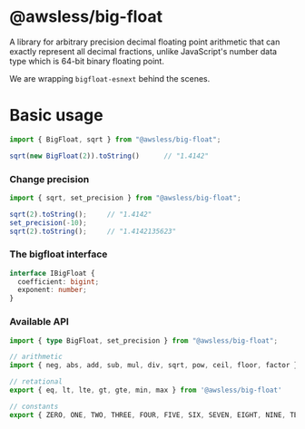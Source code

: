 # @awsless/big-float

A library for arbitrary precision decimal floating point arithmetic that can exactly represent all decimal fractions,
unlike JavaScript's number data type which is 64-bit binary floating point.

We are wrapping ```bigfloat-esnext``` behind the scenes.

# Basic usage
```ts
import { BigFloat, sqrt } from "@awsless/big-float";

sqrt(new BigFloat(2)).toString()      // "1.4142"
```

### Change precision
```ts
import { sqrt, set_precision } from "@awsless/big-float";

sqrt(2).toString();     // "1.4142"
set_precision(-10);
sqrt(2).toString();     // "1.4142135623"
```

### The bigfloat interface
```ts
interface IBigFloat {
  coefficient: bigint;
  exponent: number;
}
```

### Available API
```ts
import { type BigFloat, set_precision } from "@awsless/big-float";

// arithmetic
import { neg, abs, add, sub, mul, div, sqrt, pow, ceil, floor, factor } from '@awsless/big-float'

// retational
export { eq, lt, lte, gt, gte, min, max } from '@awsless/big-float'

// constants
export { ZERO, ONE, TWO, THREE, FOUR, FIVE, SIX, SEVEN, EIGHT, NINE, TEN, HUNDRED, THOUSAND, MILLION, BILLION, TRILLION } from '@awsless/big-float'
```
